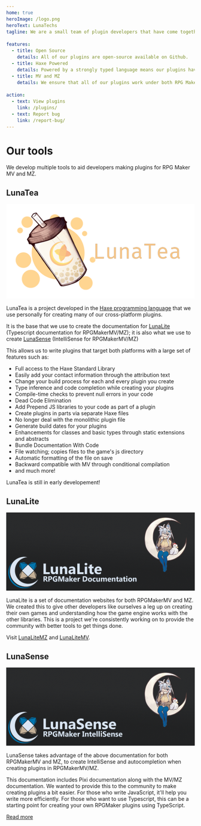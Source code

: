 ```yaml
---
home: true
heroImage: /logo.png
heroText: LunaTechs
tagline: We are a small team of plugin developers that have come together to create plugins and tools for both RPGMakerMV and MZ.

features:
  - title: Open Source
    details: All of our plugins are open-source available on Github.
  - title: Haxe Powered
    details: Powered by a strongly typed language means our plugins have fewer bugs on release.
  - title: MV and MZ
    details: We ensure that all of our plugins work under both RPG Maker MV and MZ.

action:
  - text: View plugins
    link: /plugins/
  - text: Report bug
    link: /report-bug/
---
```


# Our tools

We develop multiple tools to aid developers making plugins for RPG Maker MV and MZ.

## LunaTea

![LunaTea](/LunaTea.png)

LunaTea is a project developed in the [Haxe programming language](https://haxe.org) that we use
personally for creating many of our cross-platform plugins.

It is the base that we use to create the documentation for
[LunaLite](#lunalite) (Typescript documentation for RPGMakerMV/MZ); it is also what we use to
create [LunaSense](#lunasense) (IntelliSense for RPGMakerMV/MZ)

This allows us to write plugins that target both platforms with a large set of features such as:

- Full access to the Haxe Standard Library
- Easily add your contact information through the attribution text
- Change your build process for each and every plugin you create
- Type inference and code completion while creating your plugins
- Compile-time checks to prevent null errors in your code
- Dead Code Elimination
- Add Prepend JS libraries to your code as part of a plugin
- Create plugins in parts via separate Haxe files
- No longer deal with the monolithic plugin file
- Generate build dates for your plugins
- Enhancements for classes and basic types through static extensions and abstracts
- Bundle Documentation With Code
- File watching; copies files to the game's js directory
- Automatic formatting of the file on save
- Backward compatible with MV through conditional compilation
- and much more!

LunaTea is still in early developement! 

## LunaLite

![LunaLite](/LunaLiteDoc.png)

LunaLite is a set of documentation websites for both RPGMakerMV and MZ.
We created this to give other developers like ourselves a leg up on creating
their own games and understanding how the game engine works with the other libraries.
This is a project we're consistently working on to provide the community with
better tools to get things done.

Visit [LunaLiteMZ](https://lunatechs.dev/LunaLite/index.html) and [LunaLiteMV](https://lunatechs.dev/LunaLite-MV/index.html).

## LunaSense

![LunaSense](/LunaSense.png)

LunaSense takes advantage of the above documentation for both RPGMakerMV and MZ, to create IntelliSense and autocompletion when creating plugins in RPGMakerMV/MZ.

This documentation includes Pixi documentation along with the MV/MZ documentation. We wanted to provide this to the community to make creating plugins a bit easier. For those who write JavaScript, it'll help you write more efficiently. For those who want to use Typescript, this can be a starting point for creating your own RPGMaker plugins using TypeScript.

[Read more](https://forums.rpgmakerweb.com/index.php?threads/lunasense-rpgmakermv-mz-intellisense.126646/)
